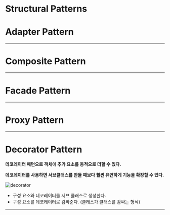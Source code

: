 # Structural Patterns

# Adapter Pattern

---

# Composite Pattern

---

# Facade Pattern

---

# Proxy Pattern

---

# Decorator Pattern

**데코레이터 패턴으로 객체에 추가 요소를 동적으로 더할 수 있다.**

**데코레이터를 사용하면 서브클래스를 만들 때보다 훨씬 유연하게 기능을 확장할 수 있다.**

![decorator](https://github.com/llvnpys/Design_Pattern/assets/172395054/c16d91f9-de41-46d8-a7af-bb05535d4314)

- 구성 요소와 데코레이터를 서브 클래스로 생성한다.
- 구성 요소를 데코레이터로 감싸준다. (클래스가 클래스를 감싸는 형식)

---